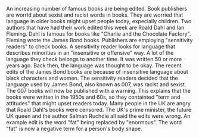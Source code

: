 An increasing number of famous books are being edited.
Book publishers are worrid about sexist and racist words in books.
They are worried that language in older books might upset people today, expecially children.
Two authors that have had their work edited this week are Roald Dahl and Ian Fleming. Dahl is famous for books like "Charlie and the Chocolate Factory". Fleming wrote the James Bond books. Publishers are employing "sensitivity readers" to check books.
A sensitivity reader looks for language that describes minorities in an "insensitive or offensive" way. A lot of the language they check belongs to another time.
It was written 50 or more years ago.
Back then, the language was thought to be okay.
The recent edits of the James Bond books are because of insensitive language about black characters and women.
The sensitivity readers decided that the language used by James Bond, also known as 007, was racist and sexist.
The 007 books will now be published with a warning.
This explains that the books were written in the 1950s and 60s, so they containted "term and attitudes" that might upset readers today. Many people in the UK are angry that Roald Dahl's books were censored. The UK's prime minister, the future UK queen and the author Salman Ruchdie all said the edits were wrong. An example edit is the word "fat" being replaced by "enormous". The word "fat" is now a negative term for a person's body shape.